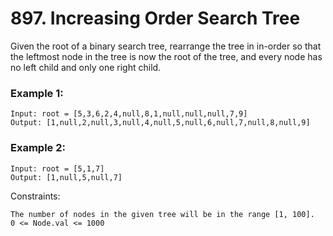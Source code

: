 # 897. Increasing Order Search Tree


Given the root of a binary search tree, rearrange the tree in in-order so that the leftmost node in the tree is now the root of the tree, and every node has no left child and only one right child.

 

### Example 1:
```
Input: root = [5,3,6,2,4,null,8,1,null,null,null,7,9]
Output: [1,null,2,null,3,null,4,null,5,null,6,null,7,null,8,null,9]
```

### Example 2:
```
Input: root = [5,1,7]
Output: [1,null,5,null,7]
 ```

Constraints:
```
The number of nodes in the given tree will be in the range [1, 100].
0 <= Node.val <= 1000
```